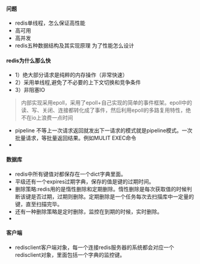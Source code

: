 


#### 问题
- redis单线程，怎么保证高性能
- 高可用
- 高并发
- redis五种数据结构及其实现原理 为了性能怎么设计



#### redis为什么那么快

- 1）绝大部分请求是纯粹的内存操作（非常快速） 
- 2）采用单线程,避免了不必要的上下文切换和竞争条件 
- 3）非阻塞IO 
> 内部实现采用epoll，采用了epoll+自己实现的简单的事件框架。epoll中的读、写、关闭、连接都转化成了事件，然后利用epoll的多路复用特性，绝不在io上浪费一点时间
- pipeline  不等上一次请求返回就发出下一请求的模式就是pipeline模式。一次批量请求，等批量返回结果。例如MULIT  EXEC命令
- 

#### 数据库

- redis中所有键值对都保存在一个dict字典里面。
- 平级还有一个expires过期字典，保存的值是键的过期时间。
- 删除策略:redis用的是惰性删除和定期删除。惰性删除是每次获取值的时候判断该键是否过期，过期则删除。定期删除是一个任务每次去扫描库中一定量的键，直至扫描完毕。
- 还有一种删除策略是定时删除，监控在到期的时候，实时删除。
- 
#### 客户端
- redisclient客户端对象，每一个连接redis服务器的系统都会对应一个redisclient对象，里面包括一个字典的监控键。